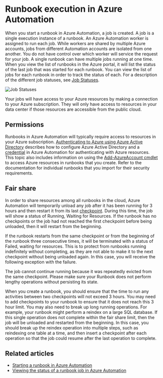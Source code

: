 <properties
   pageTitle="Runbook execution in Azure Automation"
   description="Describes the details of how a runbook in Azure Automation is processed."
   services="automation"
   documentationCenter=""
   authors="bwren"
   manager="stevenka"
   editor="tysonn" />
<tags
   ms.service="automation"
   ms.devlang="na"
   ms.topic="get-started-article"
   ms.tgt_pltfrm="na"
   ms.workload="infrastructure-services"
   ms.date="04/28/2015"
   ms.author="bwren" />

# Runbook execution in Azure Automation


When you start a runbook in Azure Automation, a job is created. A job is a single execution instance of a runbook. An Azure Automation worker is assigned to run each job. While workers are shared by multiple Azure accounts, jobs from different Automation accounts are isolated from one another. You do not have control over which worker will service the request for your job.  A single runbook can have multiple jobs running at one time. When you view the list of runbooks in the Azure portal, it will list the status of the last job that was started for each runbook. You can view the list of jobs for each runbook in order to track the status of each. For a description of the different job statuses, see [Job Statuses](automation-viewing-the-status-of-a-runbook-job.md#job-statuses).

![Job Statuses](./media/automation-runbook-execution/job-statuses.png)


Your jobs will have access to your Azure resources by making a connection to your Azure subscription. They will only have access to resources in your data center if those resources are accessible from the public cloud.

## Permissions

Runbooks in Azure Automation will typically require access to resources in your Azure subscription. [Authenticating to Azure using Azure Active Directory](http://aka.ms/runbookauthor/authentication) describes how to configure Azure Active Directory and a [credential]() in Azure Automation for authenticating with Azure resources. This topic also includes information on using the [Add-AzureAccount cmdlet](http://aka.ms/runbookauthor/azurecmdlets/addazureaccount) to access Azure resources in runbooks that you create. Refer to the documentation for individual runbooks that you import for their security requirements.

## Fair share

In order to share resources among all runbooks in the cloud, Azure Automation will temporarily unload any job after it has been running for 3 hours and then restart it from its last [checkpoint](http://aka.ms/runbookauthor/checkpoints). During this time, the job will show a status of Running, Waiting for Resources. If the runbook has no checkpoints or the job had not reached the first checkpoint before being unloaded, then it will restart from the beginning.

If the runbook restarts from the same checkpoint or from the beginning of the runbook three consecutive times, it will be terminated with a status of Failed, waiting for resources. This is to protect from runbooks running indefinitely without completing, as they are not able to make it to the next checkpoint without being unloaded again. In this case, you will receive the following exception with the failure.

The job cannot continue running because it was repeatedly evicted from the same checkpoint. Please make sure your Runbook does not perform lengthy operations without persisting its state.

When you create a runbook, you should ensure that the time to run any activities between two checkpoints will not exceed 3 hours. You may need to add checkpoints to your runbook to ensure that it does not reach this 3 hour limit. You may also need to break up long running operations. For example, your runbook might perform a reindex on a large SQL database. If this single operation does not complete within the fair share limit, then the job will be unloaded and restarted from the beginning. In this case, you should break up the reindex operation into multiple steps, such as reindexing one table at a time, and then insert a checkpoint after each operation so that the job could resume after the last operation to complete.

## Related articles

- [Starting a runbook in Azure Automation](automation-starting-a-runbook)
- [Viewing the status of a runbook job in Azure Automation](automation-viewing-the-status-of-a-runbook-job)

